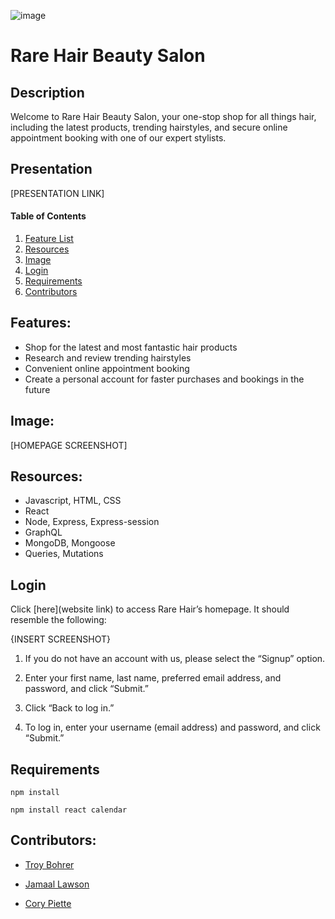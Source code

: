  ![image](https://user-images.githubusercontent.com/60293516/139558487-f02fc116-b2ee-49eb-8cac-f2a1cf595512.png)   
 
# Rare Hair Beauty Salon  

## Description

Welcome to Rare Hair Beauty Salon, your one-stop shop for all things hair, including the latest products, trending hairstyles, and secure online appointment booking with one of our expert stylists.



## Presentation
[PRESENTATION LINK]

#### Table of Contents
1. [Feature List](#features)
2. [Resources](#resources)
3. [Image](#image)
4. [Login](#login)
5. [Requirements](#requirements)
6. [Contributors](#contributors)

## Features:

* Shop for the latest and most fantastic hair products
* Research and review trending hairstyles
* Convenient online appointment booking
* Create a personal account for faster purchases and bookings in the future

## Image:

[HOMEPAGE SCREENSHOT]
## Resources:

- Javascript, HTML, CSS
- React
- Node, Express, Express-session
- GraphQL
- MongoDB, Mongoose
- Queries, Mutations

## Login

Click [here](website link) to access Rare Hair’s homepage. It should resemble the following:

{INSERT SCREENSHOT}

1. If you do not have an account with us, please select the “Signup” option.

2. Enter your first name, last name, preferred email address, and password, and click “Submit.”

3. Click “Back to log in.”

4. To log in, enter your username (email address) and password, and click “Submit.”


## Requirements

 `npm install`
 
 `npm install react calendar`


## Contributors:

* [Troy Bohrer](https://github.com/TroyBohrer8)

* [Jamaal Lawson](https://github.com/Maalie04)

* [Cory Piette](https://github.com/coryjpiette)

